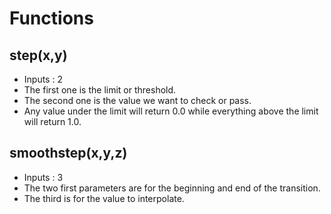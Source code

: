 # Functions

## step(x,y)
- Inputs : 2	
- The first one is the limit or threshold.
- The second one is the value we want to check or pass.	
- Any value under the limit will return 0.0 while everything above the limit will return 1.0.	

## smoothstep(x,y,z)
- Inputs : 3	
- The two first parameters are for the beginning and end of the transition.
- The third is for the value to interpolate.